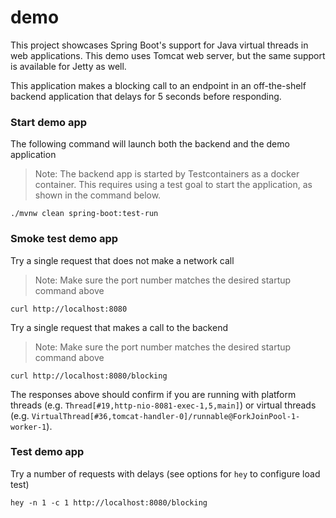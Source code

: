 # demo

This project showcases Spring Boot's support for Java virtual threads in web applications.
This demo uses Tomcat web server, but the same support is available for Jetty as well.

This application makes a blocking call to an endpoint in an off-the-shelf backend application that delays for 5 seconds before responding.

### Start demo app

The following command will launch both the backend and the demo application
> Note: The backend app is started by Testcontainers as a docker container.
> This requires using a test goal to start the application, as shown in the command below.
```shell
./mvnw clean spring-boot:test-run
```

### Smoke test demo app

Try a single request that does not make a network call
> Note: Make sure the port number matches the desired startup command above
```shell
curl http://localhost:8080
```

Try a single request that makes a call to the backend
> Note: Make sure the port number matches the desired startup command above
```shell
curl http://localhost:8080/blocking
```

The responses above should confirm if you are running with platform threads (e.g. `Thread[#19,http-nio-8081-exec-1,5,main]`) or virtual threads (e.g. `VirtualThread[#36,tomcat-handler-0]/runnable@ForkJoinPool-1-worker-1`).

### Test demo app

Try a number of requests with delays (see options for `hey` to configure load test)
```shell
hey -n 1 -c 1 http://localhost:8080/blocking
```
